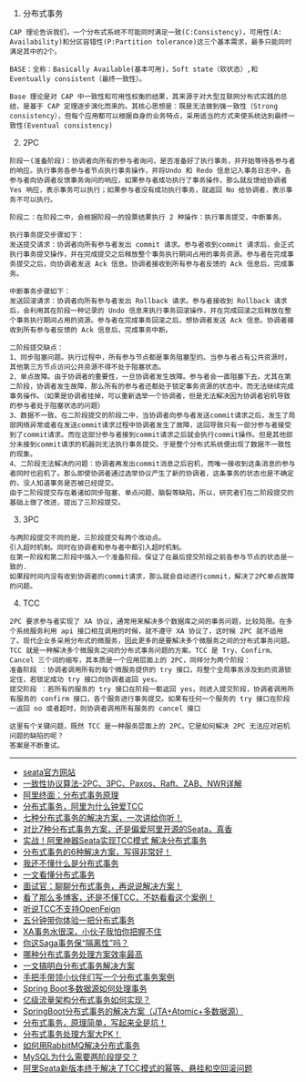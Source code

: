 1. 分布式事务
```
CAP 理论告诉我们，一个分布式系统不可能同时满足一致(C:Consistency)，可用性(A: Availability)和分区容错性(P:Partition tolerance)这三个基本需求，最多只能同时满足其中的2个。

BASE：全称：Basically Available(基本可用)，Soft state（软状态）,和 Eventually consistent（最终一致性）。

Base 理论是对 CAP 中一致性和可用性权衡的结果，其来源于对大型互联网分布式实践的总结，是基于 CAP 定理逐步演化而来的。其核心思想是：既是无法做到强一致性（Strong consistency），但每个应用都可以根据自身的业务特点，采用适当的方式来使系统达到最终一致性(Eventual consistency)
```

2. 2PC
```
阶段一(准备阶段)：协调者向所有的参与者询问，是否准备好了执行事务，并开始等待各参与者的响应。执行事务各参与者节点执行事务操作，并将Undo 和 Redo 信息记入事务日志中，各参与者向协调者反馈事务询问的响应，如果参与者成功执行了事务操作，那么就反馈给协调者 Yes 响应，表示事务可以执行；如果参与者没有成功执行事务，就返回 No 给协调者，表示事务不可以执行。

阶段二：在阶段二中，会根据阶段一的投票结果执行 2 种操作：执行事务提交，中断事务。

执行事务提交步骤如下：
发送提交请求：协调者向所有参与者发出 commit 请求。参与者收到commit 请求后，会正式执行事务提交操作，并在完成提交之后释放整个事务执行期间占用的事务资源。参与者在完成事务提交之后，向协调者发送 Ack 信息。协调者接收到所有参与者反馈的 Ack 信息后，完成事务。

中断事务步骤如下：
发送回滚请求：协调者向所有参与者发出 Rollback 请求。参与者接收到 Rollback 请求后，会利用其在阶段一种记录的 Undo 信息来执行事务回滚操作，并在完成回滚之后释放在整个事务执行期间占用的资源。参与者在完成事务回滚之后，想协调者发送 Ack 信息。协调者接收到所有参与者反馈的 Ack 信息后，完成事务中断。

二阶段提交缺点：
1、同步阻塞问题。执行过程中，所有参与节点都是事务阻塞型的。当参与者占有公共资源时，其他第三方节点访问公共资源不得不处于阻塞状态。
2、单点故障。由于协调者的重要性，一旦协调者发生故障。参与者会一直阻塞下去。尤其在第二阶段，协调者发生故障，那么所有的参与者还都处于锁定事务资源的状态中，而无法继续完成事务操作。（如果是协调者挂掉，可以重新选举一个协调者，但是无法解决因为协调者宕机导致的参与者处于阻塞状态的问题）
3、数据不一致。在二阶段提交的阶段二中，当协调者向参与者发送commit请求之后，发生了局部网络异常或者在发送commit请求过程中协调者发生了故障，这回导致只有一部分参与者接受到了commit请求。而在这部分参与者接到commit请求之后就会执行commit操作。但是其他部分未接到commit请求的机器则无法执行事务提交。于是整个分布式系统便出现了数据不一致性的现象。
4、二阶段无法解决的问题：协调者再发出commit消息之后宕机，而唯一接收到这条消息的参与者同时也宕机了。那么即使协调者通过选举协议产生了新的协调者，这条事务的状态也是不确定的，没人知道事务是否被已经提交。
由于二阶段提交存在着诸如同步阻塞、单点问题、脑裂等缺陷，所以，研究者们在二阶段提交的基础上做了改进，提出了三阶段提交。
```

3. 3PC
```
与两阶段提交不同的是，三阶段提交有两个改动点。
引入超时机制。同时在协调者和参与者中都引入超时机制。
在第一阶段和第二阶段中插入一个准备阶段。保证了在最后提交阶段之前各参与节点的状态是一致的.
如果段时间内没有收到协调者的commit请求，那么就会自动进行commit，解决了2PC单点故障的问题。
```
4. TCC
```
2PC 要求参与者实现了 XA 协议，通常用来解决多个数据库之间的事务问题，比较局限。在多个系统服务利用 api 接口相互调用的时候，就不遵守 XA 协议了，这时候 2PC 就不适用了。现代企业多采用分布式的微服务，因此更多的是要解决多个微服务之间的分布式事务问题。
TCC 就是一种解决多个微服务之间的分布式事务问题的方案。TCC 是 Try、Confirm、Cancel 三个词的缩写，其本质是一个应用层面上的 2PC，同样分为两个阶段：
准备阶段 ：协调者调用所有的每个微服务提供的 try 接口，将整个全局事务涉及到的资源锁定住，若锁定成功 try 接口向协调者返回 yes。
提交阶段 ：若所有的服务的 try 接口在阶段一都返回 yes，则进入提交阶段，协调者调用所有服务的 confirm 接口，各个服务进行事务提交。如果有任何一个服务的 try 接口在阶段一返回 no 或者超时，则协调者调用所有服务的 cancel 接口

这里有个关键问题，既然 TCC 是一种服务层面上的 2PC。它是如何解决 2PC 无法应对宕机问题的缺陷的呢？
答案是不断重试。
```

---

- [seata官方网站](http://seata.io/zh-cn/)
- [一致性协议算法-2PC、3PC、Paxos、Raft、ZAB、NWR详解](https://mp.weixin.qq.com/s/YxlAtPmCZ8h_oyPStXJP_A)
- [阿里终面：分布式事务原理](https://mp.weixin.qq.com/s/JZnLbBrRx_fDtnsYsRs4Aw)
- [分布式事务，阿里为什么钟爱TCC](https://mp.weixin.qq.com/s/eczKVv7Jgt4f0Mhwaq1JXw)
- [七种分布式事务的解决方案，一次讲给你听！](https://mp.weixin.qq.com/s/VIuJ5ywyjfGjAWd3Fb-XWg)
- [对比7种分布式事务方案，还是偏爱阿里开源的Seata，真香](https://mp.weixin.qq.com/s/J3BMnwRD-Ag8BAlJQiYuhg)
- [实战！阿里神器Seata实现TCC模式 解决分布式事务](https://mp.weixin.qq.com/s/hBSY7VwHu9kM_3OrJ8WDwA)
- [分布式事务的6种解决方案，写得非常好！](https://mp.weixin.qq.com/s/Aj_BECgTZWkxX-dy5sayOw)
- [我还不懂什么是分布式事务](https://mp.weixin.qq.com/s/MbPRpBudXtdfl8o4hlqNlQ)
- [一文看懂分布式事务](https://mp.weixin.qq.com/s?__biz=Mzg2MDYzODI5Nw==&amp;mid=2247494401&amp;idx=1&amp;sn=915f97e20b4cb58bea2f638389ff60e5&amp;source=41#wechat_redirect)
- [面试官：聊聊分布式事务，再说说解决方案！](https://mp.weixin.qq.com/s/QpOwudYMY1HMRpU6SIXjzA)
- [看了那么多博客，还是不懂TCC，不妨看看这个案例！](https://mp.weixin.qq.com/s/83-I7hPDuWRTTfrldHJ0VA)
- [听说TCC不支持OpenFeign](https://mp.weixin.qq.com/s/EQuVJGFi6SEj3Qj2FS-uSg)
- [五分钟带你体验一把分布式事务](https://mp.weixin.qq.com/s/47efAPrm10l1Bxn1zECwvA)
- [XA事务水很深，小伙子我怕你把握不住](https://mp.weixin.qq.com/s/BJHmVkNrvNL87hBT8DM8vg)
- [你这Saga事务保“隔离性”吗？](https://mp.weixin.qq.com/s/cZabAt7JF4QrQHERHHAWjA)
- [哪种分布式事务处理方案效率最高](https://mp.weixin.qq.com/s/jcavJfjseBvaETAuTPnRqw)
- [一文搞明白分布式事务解决方案](https://mp.weixin.qq.com/s/6DOtO5OQyCL8bR03Z-3q9A)
- [手把手带领小伙伴们写一个分布式事务案例](https://mp.weixin.qq.com/s/fzlr-6pDPWKbwVuJlXe8sA)
- [Spring Boot多数据源如何处理事务](https://mp.weixin.qq.com/s/NbnCiRwRFUZGym5vDxOoPQ)
- [亿级流量架构分布式事务如何实现？](https://mp.weixin.qq.com/s/lwCNNCyG9wwtRHsni5pD8g)
- [SpringBoot分布式事务的解决方案（JTA+Atomic+多数据源）](https://mp.weixin.qq.com/s/ic57T3Yj2C_5tpdnM39IrQ)
- [分布式事务，原理简单，写起来全是坑！](https://mp.weixin.qq.com/s/29PmqK_bzDgh8bl9SBY3Uw)
- [分布式事务处理方案大PK！](https://mp.weixin.qq.com/s/kiRD3Hmdx2b__cBWeQOTWQ)
- [如何用RabbitMQ解决分布式事务](https://mp.weixin.qq.com/s/wTF3LlUKtH3lzsVgCLdCpQ)
- [MySQL为什么需要两阶段提交？](https://mp.weixin.qq.com/s/XRGIO7S9q9XqAfwqWr0OsQ)
- [阿里Seata新版本终于解决了TCC模式的幂等、悬挂和空回滚问题](https://mp.weixin.qq.com/s/nM81BRyQRTWab78a6KTD-g)




